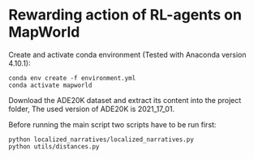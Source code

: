 # Rewarding action of RL-agents on MapWorld
Create and activate conda environment 
(Tested with Anaconda version 4.10.1):
```
conda env create -f environment.yml
conda activate mapworld
```

Download the ADE20K dataset and extract its content into the project folder,
The used version of ADE20K is 2021_17_01.

Before running the main script two scripts have to be run first:

```
python localized_narratives/localized_narratives.py
python utils/distances.py
```
